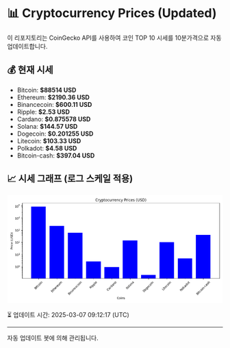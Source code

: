 
# 📊 Cryptocurrency Prices (Updated)

이 리포지토리는 CoinGecko API를 사용하여 코인 TOP 10 시세를 10분가격으로 자동 업데이트합니다.

## 💰 현재 시세
- Bitcoin: **$88514 USD**
- Ethereum: **$2190.36 USD**
- Binancecoin: **$600.11 USD**
- Ripple: **$2.53 USD**
- Cardano: **$0.875578 USD**
- Solana: **$144.57 USD**
- Dogecoin: **$0.201255 USD**
- Litecoin: **$103.33 USD**
- Polkadot: **$4.58 USD**
- Bitcoin-cash: **$397.04 USD**

## 📈 시세 그래프 (로그 스케일 적용)
![Crypto Prices](crypto_prices.png)

⏳ 업데이트 시간: 2025-03-07 09:12:17 (UTC)

---
자동 업데이트 봇에 의해 관리됩니다.
